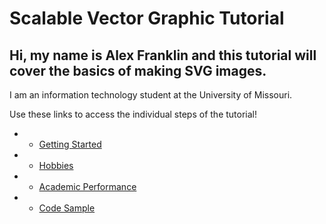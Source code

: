 # Scalable Vector Graphic Tutorial
## Hi, my name is Alex Franklin and this tutorial will cover the basics of making SVG images. 

I am an information technology student at the University of Missouri.

Use these links to access the individual steps of the tutorial!

* * [Getting Started](./startingout.md)
* * [Hobbies](./Hobbies.md)
* * [Academic Performance](./Academic_performance.md)
* * [Code Sample](./Code.md)
